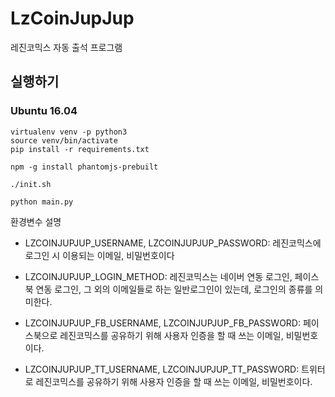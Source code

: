 # LzCoinJupJup
레진코믹스 자동 출석 프로그램

## 실행하기

### Ubuntu 16.04

```
virtualenv venv -p python3
source venv/bin/activate
pip install -r requirements.txt

npm -g install phantomjs-prebuilt

./init.sh

python main.py
```
환경변수 설명

* LZCOINJUPJUP_USERNAME, LZCOINJUPJUP_PASSWORD: 레진코믹스에 로그인 시 이용되는 이메일, 비밀번호이다

* LZCOINJUPJUP_LOGIN_METHOD: 레진코믹스는 네이버 연동 로그인, 페이스북 연동 로그인, 그 외의 이메일들로 하는 일반로그인이 있는데, 로그인의 종류를 의미한다.

* LZCOINJUPJUP_FB_USERNAME, LZCOINJUPJUP_FB_PASSWORD: 페이스북으로 레진코믹스를 공유하기 위해 사용자 인증을 할 때 쓰는 이메일, 비밀번호이다.

* LZCOINJUPJUP_TT_USERNAME, LZCOINJUPJUP_TT_PASSWORD: 트위터로 레진코믹스를 공유하기 위해 사용자 인증을 할 때 쓰는 이메일, 비밀번호이다.
